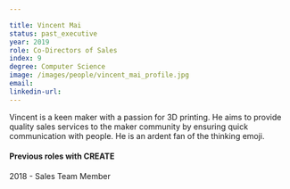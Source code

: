 ```yaml
---

title: Vincent Mai
status: past_executive
year: 2019
role: Co-Directors of Sales
index: 9
degree: Computer Science
image: /images/people/vincent_mai_profile.jpg
email:
linkedin-url:
---
```

Vincent is a keen maker with a passion for 3D printing. He aims to provide quality sales services to the maker community by ensuring quick communication with people. He is an ardent fan of the thinking emoji.
<h4>Previous roles with CREATE</h4>
2018 - Sales Team Member


